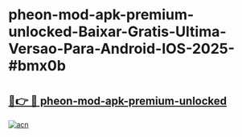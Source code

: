 # pheon-mod-apk-premium-unlocked-Baixar-Gratis-Ultima-Versao-Para-Android-IOS-2025-#bmx0b

# <h2><a href="https://ainizakaria.my?title=pheon-mod-apk-premium-unlocked&ref=24M">🔗👉 🔴 pheon-mod-apk-premium-unlocked</a></h2>

[![acn](https://github.com/user-attachments/assets/0f9c940e-d8b0-45ae-aac7-cd30a18b3e1c)](https://ainizakaria.my?title=pheon-mod-apk-premium-unlocked&ref=24M)

